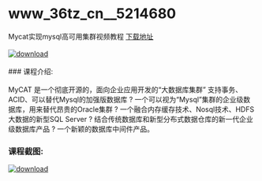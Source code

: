 # www_36tz_cn__5214680
Mycat实现mysql高可用集群视频教程
[下载地址](http://www.36tz.cn/article/5214680 "下载地址")
<br/></br>[![download](http://36tz.cn/muke_img/2020_08_1-1-300x177.png "下载地址")](http://www.36tz.cn/article/5214680 "下载地址")
<br/></br>### 课程介绍:<br/></br>MyCAT 是一个彻底开源的，面向企业应用开发的“大数据库集群” 支持事务、ACID、可以替代Mysql的加强版数据库 ? 一个可以视为“Mysql”集群的企业级数据库，用来替代昂贵的Oracle集群 ? 一个融合内存缓存技术、Nosql技术、HDFS大数据的新型SQL Server ? 结合传统数据库和新型分布式数据仓库的新一代企业级数据库产品 ? 一个新颖的数据库中间件产品。

### 课程截图:
[![download](http://36tz.cn/muke_img/2020_08_2-1.png "下载地址")](http://www.36tz.cn/article/5214680 "下载地址")
